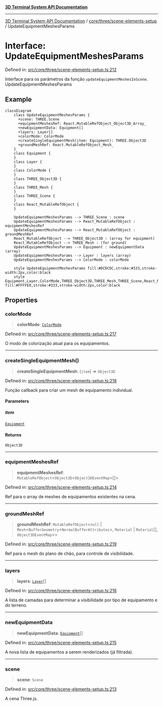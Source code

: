 [**3D Terminal System API Documentation**](../../../../README.md)

***

[3D Terminal System API Documentation](../../../../README.md) / [core/three/scene-elements-setup](../README.md) / UpdateEquipmentMeshesParams

# Interface: UpdateEquipmentMeshesParams

Defined in: [src/core/three/scene-elements-setup.ts:212](https://github.com/Dicommunitas/ThreeJS_Terminal_3D/blob/824631c882bd29351bc730ad23d22c22cce24127/src/core/three/scene-elements-setup.ts#L212)

Interface para os parâmetros da função `updateEquipmentMeshesInScene`.
 UpdateEquipmentMeshesParams

## Example

```mermaid
classDiagram
    class UpdateEquipmentMeshesParams {
      +scene: THREE.Scene
      +equipmentMeshesRef: React.MutableRefObject_Object3D_Array_
      +newEquipmentData: Equipment[]
      +layers: Layer[]
      +colorMode: ColorMode
      +createSingleEquipmentMesh(item: Equipment): THREE.Object3D
      +groundMeshRef: React.MutableRefObject_Mesh_
    }
    class Equipment {
    }
    class Layer {
    }
    class ColorMode {
    }
    class THREE_Object3D {
    }
    class THREE_Mesh {
    }
    class THREE_Scene {
    }
    class React_MutableRefObject {
    }

    UpdateEquipmentMeshesParams --> THREE_Scene : scene
    UpdateEquipmentMeshesParams --> React_MutableRefObject : equipmentMeshesRef
    UpdateEquipmentMeshesParams --> React_MutableRefObject : groundMeshRef
    React_MutableRefObject --> THREE_Object3D : (array for equipment)
    React_MutableRefObject --> THREE_Mesh : (for ground)
    UpdateEquipmentMeshesParams --> Equipment : newEquipmentData (array)
    UpdateEquipmentMeshesParams --> Layer : layers (array)
    UpdateEquipmentMeshesParams --> ColorMode : colorMode

    style UpdateEquipmentMeshesParams fill:#DCDCDC,stroke:#333,stroke-width:2px,color:black
    style Equipment,Layer,ColorMode,THREE_Object3D,THREE_Mesh,THREE_Scene,React_MutableRefObject fill:#FFFFE0,stroke:#333,stroke-width:2px,color:black
```

## Properties

### colorMode

> **colorMode**: [`ColorMode`](../../../../lib/types/type-aliases/ColorMode.md)

Defined in: [src/core/three/scene-elements-setup.ts:217](https://github.com/Dicommunitas/ThreeJS_Terminal_3D/blob/824631c882bd29351bc730ad23d22c22cce24127/src/core/three/scene-elements-setup.ts#L217)

O modo de colorização atual para os equipamentos.

***

### createSingleEquipmentMesh()

> **createSingleEquipmentMesh**: (`item`) => `Object3D`

Defined in: [src/core/three/scene-elements-setup.ts:218](https://github.com/Dicommunitas/ThreeJS_Terminal_3D/blob/824631c882bd29351bc730ad23d22c22cce24127/src/core/three/scene-elements-setup.ts#L218)

Função callback para criar um mesh de equipamento individual.

#### Parameters

##### item

[`Equipment`](../../../../lib/types/interfaces/Equipment.md)

#### Returns

`Object3D`

***

### equipmentMeshesRef

> **equipmentMeshesRef**: `MutableRefObject`\<`Object3D`\<`Object3DEventMap`\>[]\>

Defined in: [src/core/three/scene-elements-setup.ts:214](https://github.com/Dicommunitas/ThreeJS_Terminal_3D/blob/824631c882bd29351bc730ad23d22c22cce24127/src/core/three/scene-elements-setup.ts#L214)

Ref para o array de meshes de equipamentos existentes na cena.

***

### groundMeshRef

> **groundMeshRef**: `MutableRefObject`\<`null` \| `Mesh`\<`BufferGeometry`\<`NormalBufferAttributes`\>, `Material` \| `Material`[], `Object3DEventMap`\>\>

Defined in: [src/core/three/scene-elements-setup.ts:219](https://github.com/Dicommunitas/ThreeJS_Terminal_3D/blob/824631c882bd29351bc730ad23d22c22cce24127/src/core/three/scene-elements-setup.ts#L219)

Ref para o mesh do plano de chão, para controle de visibilidade.

***

### layers

> **layers**: [`Layer`](../../../../lib/types/interfaces/Layer.md)[]

Defined in: [src/core/three/scene-elements-setup.ts:216](https://github.com/Dicommunitas/ThreeJS_Terminal_3D/blob/824631c882bd29351bc730ad23d22c22cce24127/src/core/three/scene-elements-setup.ts#L216)

A lista de camadas para determinar a visibilidade por tipo de equipamento e do terreno.

***

### newEquipmentData

> **newEquipmentData**: [`Equipment`](../../../../lib/types/interfaces/Equipment.md)[]

Defined in: [src/core/three/scene-elements-setup.ts:215](https://github.com/Dicommunitas/ThreeJS_Terminal_3D/blob/824631c882bd29351bc730ad23d22c22cce24127/src/core/three/scene-elements-setup.ts#L215)

A nova lista de equipamentos a serem renderizados (já filtrada).

***

### scene

> **scene**: `Scene`

Defined in: [src/core/three/scene-elements-setup.ts:213](https://github.com/Dicommunitas/ThreeJS_Terminal_3D/blob/824631c882bd29351bc730ad23d22c22cce24127/src/core/three/scene-elements-setup.ts#L213)

A cena Three.js.
